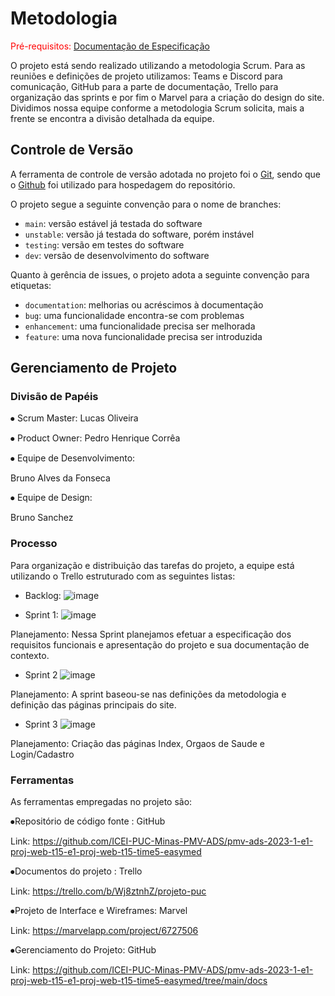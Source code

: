 
# Metodologia

<span style="color:red">Pré-requisitos: <a href="2-Especificação do Projeto.md"> Documentação de Especificação</a></span>

O projeto está sendo realizado utilizando a metodologia Scrum. Para as reuniões e definições de projeto utilizamos: Teams e Discord para comunicação, GitHub para a parte de documentação, Trello para organização das sprints e por fim o Marvel para a criação do design do site. Dividimos nossa equipe conforme a metodologia Scrum solicita, mais a frente se encontra a divisão detalhada da equipe.

## Controle de Versão

A ferramenta de controle de versão adotada no projeto foi o
[Git](https://git-scm.com/), sendo que o [Github]([https://github.com](https://github.com/ICEI-PUC-Minas-PMV-ADS))
foi utilizado para hospedagem do repositório.

O projeto segue a seguinte convenção para o nome de branches:

- `main`: versão estável já testada do software
- `unstable`: versão já testada do software, porém instável
- `testing`: versão em testes do software
- `dev`: versão de desenvolvimento do software

Quanto à gerência de issues, o projeto adota a seguinte convenção para
etiquetas:

- `documentation`: melhorias ou acréscimos à documentação
- `bug`: uma funcionalidade encontra-se com problemas
- `enhancement`: uma funcionalidade precisa ser melhorada
- `feature`: uma nova funcionalidade precisa ser introduzida

## Gerenciamento de Projeto

### Divisão de Papéis

⦁ Scrum Master: Lucas Oliveira

⦁ Product Owner: Pedro Henrique Corrêa

⦁ Equipe de Desenvolvimento:

Bruno Alves da Fonseca

⦁ Equipe de Design:

Bruno Sanchez

### Processo
Para organização e distribuição das tarefas do projeto, a equipe está utilizando o Trello estruturado com as seguintes listas:

- Backlog:
![image](https://github.com/ICEI-PUC-Minas-PMV-ADS/pmv-ads-2023-1-e1-proj-web-t15-e1-proj-web-t15-time5-easymed/assets/111026383/318abcf4-2dfc-4205-ae7e-13a081df16ec)

- Sprint 1:
![image](https://github.com/ICEI-PUC-Minas-PMV-ADS/pmv-ads-2023-1-e1-proj-web-t15-e1-proj-web-t15-time5-easymed/assets/111026383/7176a172-3dce-4bb4-8a0f-d85e034d32e5)

Planejamento: Nessa Sprint planejamos efetuar a especificação dos requisitos funcionais e apresentação do projeto e sua documentação de contexto.

- Sprint 2
![image](https://github.com/ICEI-PUC-Minas-PMV-ADS/pmv-ads-2023-1-e1-proj-web-t15-e1-proj-web-t15-time5-easymed/assets/111026383/bd378ba8-6abd-4fe2-b133-6dcbce447c1e)

Planejamento: A sprint baseou-se nas definições da metodologia e definição das páginas principais do site.

- Sprint 3
![image](https://github.com/ICEI-PUC-Minas-PMV-ADS/pmv-ads-2023-1-e1-proj-web-t15-e1-proj-web-t15-time5-easymed/assets/111026383/b57b84aa-d4d1-41f0-b7ca-8d3a16af17d4)
 
 Planejamento: Criação das páginas Index, Orgaos de Saude e Login/Cadastro

### Ferramentas

As ferramentas empregadas no projeto são:

⦁Repositório de código fonte : GitHub

Link: https://github.com/ICEI-PUC-Minas-PMV-ADS/pmv-ads-2023-1-e1-proj-web-t15-e1-proj-web-t15-time5-easymed

⦁Documentos do projeto : Trello

Link: https://trello.com/b/Wj8ztnhZ/projeto-puc

⦁Projeto de Interface e Wireframes: Marvel

Link: https://marvelapp.com/project/6727506

⦁Gerenciamento do Projeto: GitHub

Link: https://github.com/ICEI-PUC-Minas-PMV-ADS/pmv-ads-2023-1-e1-proj-web-t15-e1-proj-web-t15-time5-easymed/tree/main/docs
